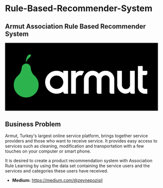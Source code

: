 # Rule-Based-Recommender-System
## Armut Association Rule Based Recommender System
![Screenshot](6.png)

## Business Problem

Armut, Turkey's largest online service platform, brings together service providers and those who want to receive service. It provides easy access to services such as cleaning, modification and transportation with a few touches on your computer or smart phone.

It is desired to create a product recommendation system with Association Rule Learning by using the data set containing the service users and the services and categories these users have received.

- **Medium:** https://medium.com/@zeynepozisil
